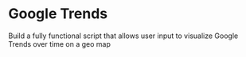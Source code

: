 # Google Trends
Build a fully functional script that allows user input to visualize Google Trends over time on a geo map
